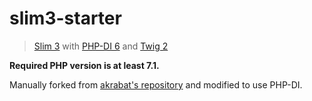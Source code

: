 # slim3-starter
> [Slim 3](http://www.slimframework.com/docs/v3/) with [PHP-DI 6](http://php-di.org/doc/getting-started.html) and [Twig 2](https://twig.symfony.com/doc/2.x/)

**Required PHP version is at least 7.1.**

Manually forked from [akrabat's repository](https://github.com/akrabat/slim3-skeleton) and modified to use PHP-DI.

